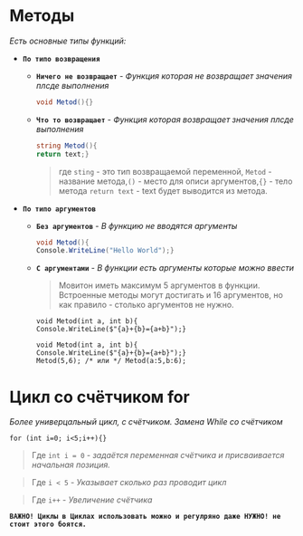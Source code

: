 # Методы

_Есть основные типы функций:_

- **`По типо возвращения`**

  - **`Ничего не возвращает`** - _Функция которая не возвращает значения плсде выполнения_

    ```csharp
    void Metod(){}
    ```

  - **`Что то возвращает`** - _Функция которая возвращает значения плсде выполнения_

    ```csharp
    string Metod(){
    return text;}
    ```

    > где `sting` - это тип возвращаемой переменной, `Metod` - название метода,`()` - место для описи аргументов,`{}` - тело метода `return text` - text будет выводится из метода.

- **`По типо аргументов`**

  - **`Без аргументов`** - _В функцию не вводятся аргументы_

    ```csharp
    void Metod(){
    Console.WriteLine("Hello World");}
    ```

  - **`С аргументами`** - _В функции есть аргументы которые можно ввести_

    > Мовитон иметь максимум 5 аргументов в функции. Встроенные методы могут достигать и 16 аргументов, но как правило - столько аргументов не нужно.

    ```Csharp
    void Metod(int a, int b){
    Console.WriteLine($"{a}+{b}={a+b}");}
    ```

    ```Csharp
    void Metod(int a, int b){
    Console.WriteLine($"{a}+{b}={a+b}");}
    Metod(5,6); /* или */ Metod(a:5,b:6);
    ```

# Цикл со счётчиком for

_Более универцальный цикл, с счётчиком. Замена While со счётчиком_

```Csharp
for (int i=0; i<5;i++){}
```

> Где `int i = 0` - _задаётся переменная счётчика и присваивается начальная позиция._

> Где `i < 5` - _Указывает сколько раз проводит цикл_

> Где `i++` - _Увеличение счётчика_

**`ВАЖНО! Циклы в Циклах использовать можно и регулряно даже НУЖНО! не стоит этого боятся.`** 